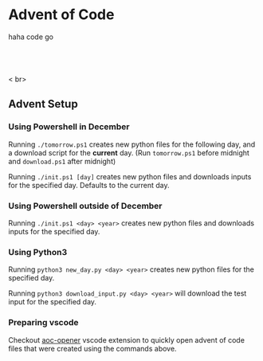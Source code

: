 # Advent of Code

haha code go <br> <br> <br> <br> <br> < br>

## Advent Setup

### Using Powershell in December

Running `./tomorrow.ps1` creates new python files for the following day, and a download script for the <b>current</b> day. (Run `tomorrow.ps1` before midnight and `download.ps1` after midnight)

Running `./init.ps1 [day]` creates new python files and downloads inputs for the specified day. Defaults to the current day.

### Using Powershell outside of December

Running `./init.ps1 <day> <year>` creates new python files and downloads inputs for the specified day.

### Using Python3

Running `python3 new_day.py <day> <year>` creates new python files for the specified day. 

Running `python3 download_input.py <day> <year>` will download the test input for the specified day.

### Preparing vscode 

Checkout [aoc-opener](https://github.com/TheOssumOpossum/aoc-opener) vscode extension to quickly open advent of code files that were created using the commands above.
